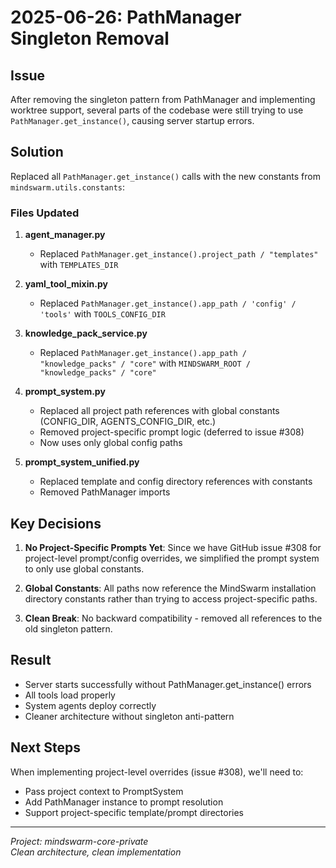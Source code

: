 # 2025-06-26: PathManager Singleton Removal

## Issue
After removing the singleton pattern from PathManager and implementing worktree support, several parts of the codebase were still trying to use `PathManager.get_instance()`, causing server startup errors.

## Solution
Replaced all `PathManager.get_instance()` calls with the new constants from `mindswarm.utils.constants`:

### Files Updated

1. **agent_manager.py**
   - Replaced `PathManager.get_instance().project_path / "templates"` with `TEMPLATES_DIR`

2. **yaml_tool_mixin.py**
   - Replaced `PathManager.get_instance().app_path / 'config' / 'tools'` with `TOOLS_CONFIG_DIR`

3. **knowledge_pack_service.py**
   - Replaced `PathManager.get_instance().app_path / "knowledge_packs" / "core"` with `MINDSWARM_ROOT / "knowledge_packs" / "core"`

4. **prompt_system.py**
   - Replaced all project path references with global constants (CONFIG_DIR, AGENTS_CONFIG_DIR, etc.)
   - Removed project-specific prompt logic (deferred to issue #308)
   - Now uses only global config paths

5. **prompt_system_unified.py**
   - Replaced template and config directory references with constants
   - Removed PathManager imports

## Key Decisions

1. **No Project-Specific Prompts Yet**: Since we have GitHub issue #308 for project-level prompt/config overrides, we simplified the prompt system to only use global constants.

2. **Global Constants**: All paths now reference the MindSwarm installation directory constants rather than trying to access project-specific paths.

3. **Clean Break**: No backward compatibility - removed all references to the old singleton pattern.

## Result

- Server starts successfully without PathManager.get_instance() errors
- All tools load properly
- System agents deploy correctly
- Cleaner architecture without singleton anti-pattern

## Next Steps

When implementing project-level overrides (issue #308), we'll need to:
- Pass project context to PromptSystem
- Add PathManager instance to prompt resolution
- Support project-specific template/prompt directories

---

*Project: mindswarm-core-private*  
*Clean architecture, clean implementation*